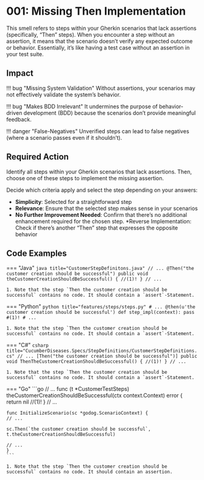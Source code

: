 # 001: Missing Then Implementation

This smell refers to steps within your Gherkin scenarios that lack assertions (specifically, “Then” steps).
When you encounter a step without an assertion, it means that the scenario doesn’t verify any expected outcome or behavior.
Essentially, it’s like having a test case without an assertion in your test suite.

## Impact
!!! bug "Missing System Validation"
    Without assertions, your scenarios may not effectively validate the system’s behavior.

!!! bug "Makes BDD Irrelevant"
    It undermines the purpose of behavior-driven development (BDD) because the scenarios don’t provide meaningful feedback.

!!! danger "False-Negatives"
    Unverified steps can lead to false negatives (where a scenario passes even if it shouldn’t).

## Required Action
Identify all steps within your Gherkin scenarios that lack assertions. Then, choose one of these steps to implement the missing assertion.

Decide which criteria apply and select the step depending on your answers:

* **Simplicity**: Selected for a straightforward  step
* **Relevance**: Ensure that the selected step makes sense in your scenarios
* **No Further Improvement Needed**: Confirm that there’s no additional enhancement required for the chosen step.
*Reverse Implementation: Check if there’s another “Then” step that expresses the opposite behavior

## Code Examples
=== "Java"
    ```java title="CustomerStepDefinitons.java"
    // ...
    @Then("the customer creation should be successful")
    public void theCustomerCreationShouldBeSuccessful() {
       //(1)!
    }
    // ...
    ```

    1. Note that the step `Then the customer creation should be successful` contains no code. It should contain a `assert`-Statement.

=== "Python"
    ```python title="features/steps/steps.py"
    # ...
    @then(u'the customer creation should be successful')
    def step_impl(context):
        pass #(1)!
    # ...
    ```

    1. Note that the step `Then the customer creation should be successful` contains no code. It should contain a `assert`-Statement.

=== "C#"
    ```csharp title="CucumberDiseases.Specs/StepDefinitions/CustomerStepDefinitions.cs"
    // ...
    [Then("the customer creation should be successful")]
    public void ThenTheCustomerCreationShouldBeSuccessful()
    {
        //(1)!
    }
    // ...
    ```

    1. Note that the step `Then the customer creation should be successful` contains no code. It should contain a `assert`-Statement.

=== "Go"
    ```go
    // ...
    func (t *CustomerTestSteps) theCustomerCreationShouldBeSuccessful(ctx context.Context) error {
        return nil //(1)!
    }
    // ...

    func InitializeScenario(sc *godog.ScenarioContext) {
    // ...

    sc.Then(`the customer creation should be successful`, t.theCustomerCreationShouldBeSuccessful)
    
    // ...
    }
    ```

    1. Note that the step `Then the customer creation should be successful` contains no code. It should contain an assertion.
